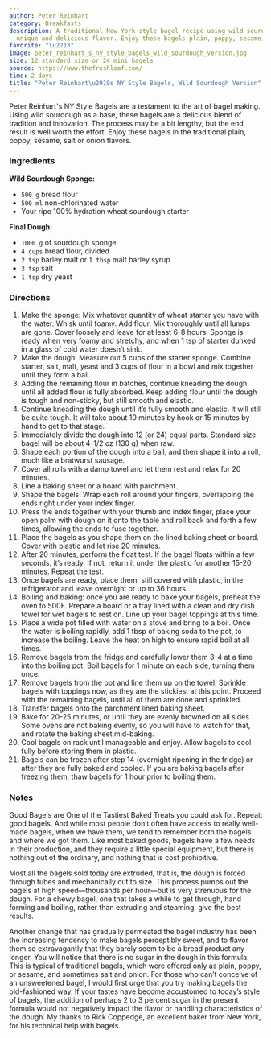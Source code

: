 ```yaml
---
author: Peter Reinhart
category: Breakfasts
description: A traditional New York style bagel recipe using wild sourdough for a
  unique and delicious flavor. Enjoy these bagels plain, poppy, sesame, salt or onion.
favorite: "\u2713"
image: peter_reinhart_s_ny_style_bagels_wild_sourdough_version.jpg
size: 12 standard size or 24 mini bagels
source: https://www.thefreshloaf.com/
time: 2 days
title: "Peter Reinhart\u2019s NY Style Bagels, Wild Sourdough Version"
---
```

Peter Reinhart's NY Style Bagels are a testament to the art of bagel making. Using wild sourdough as a base, these bagels are a delicious blend of tradition and innovation. The process may be a bit lengthy, but the end result is well worth the effort. Enjoy these bagels in the traditional plain, poppy, sesame, salt or onion flavors.

### Ingredients

**Wild Sourdough Sponge:**
* `500 g` bread flour
* `500 ml` non-chlorinated water
* Your ripe 100% hydration wheat sourdough starter

**Final Dough:**
* `1000 g` of sourdough sponge
* `4 cups` bread flour, divided
* `2 tsp` barley malt or `1 tbsp` malt barley syrup
* `3 tsp` salt
* `1 tsp` dry yeast

### Directions

1. Make the sponge: Mix whatever quantity of wheat starter you have with the water. Whisk until foamy. Add flour. Mix thoroughly until all lumps are gone. Cover loosely and leave for at least 6-8 hours. Sponge is ready when very foamy and stretchy, and when 1 tsp of starter dunked in a glass of cold water doesn’t sink.
2. Make the dough: Measure out 5 cups of the starter sponge. Combine starter, salt, malt, yeast and 3 cups of flour in a bowl and mix together until they form a ball.
3. Adding the remaining flour in batches, continue kneading the dough until all added flour is fully absorbed. Keep adding flour until the dough is tough and non-sticky, but still smooth and elastic.
4. Continue kneading the dough until it’s fully smooth and elastic. It will still be quite tough. It will take about 10 minutes by hook or 15 minutes by hand to get to that stage.
5. Immediately divide the dough into 12 (or 24) equal parts. Standard size bagel will be about 4-1/2 oz (130 g) when raw.
6. Shape each portion of the dough into a ball, and then shape it into a roll, much like a bratwurst sausage.
7. Cover all rolls with a damp towel and let them rest and relax for 20 minutes.
8. Line a baking sheet or a board with parchment.
9. Shape the bagels: Wrap each roll around your fingers, overlapping the ends right under your index finger.
10. Press the ends together with your thumb and index finger, place your open palm with dough on it onto the table and roll back and forth a few times, allowing the ends to fuse together.
11. Place the bagels as you shape them on the lined baking sheet or board. Cover with plastic and let rise 20 minutes.
12. After 20 minutes, perform the float test. If the bagel floats within a few seconds, it’s ready. If not, return it under the plastic for another 15-20 minutes. Repeat the test.
13. Once bagels are ready, place them, still covered with plastic, in the refrigerator and leave overnight or up to 36 hours.
14. Boiling and baking: once you are ready to bake your bagels, preheat the oven to 500F. Prepare a board or a tray lined with a clean and dry dish towel for wet bagels to rest on. Line up your bagel toppings at this time.
15. Place a wide pot filled with water on a stove and bring to a boil. Once the water is boiling rapidly, add 1 tbsp of baking soda to the pot, to increase the boiling. Leave the heat on high to ensure rapid boil at all times.
16. Remove bagels from the fridge and carefully lower them 3-4 at a time into the boiling pot. Boil bagels for 1 minute on each side, turning them once.
17. Remove bagels from the pot and line them up on the towel. Sprinkle bagels with toppings now, as they are the stickiest at this point. Proceed with the remaining bagels, until all of them are done and sprinkled.
18. Transfer bagels onto the parchment lined baking sheet.
19. Bake for 20-25 minutes, or until they are evenly browned on all sides. Some ovens are not baking evenly, so you will have to watch for that, and rotate the baking sheet mid-baking.
20. Cool bagels on rack until manageable and enjoy. Allow bagels to cool fully before storing them in plastic.
21. Bagels can be frozen after step 14 (overnight ripening in the fridge) or after they are fully baked and cooled. If you are baking bagels after freezing them, thaw bagels for 1 hour prior to boiling them.

### Notes

Good Bagels are One of the Tastiest Baked Treats you could ask for. Repeat: good bagels. And while most people don’t often have access to really well-made bagels, when we have them, we tend to remember both the bagels and where we got them. Like most baked goods, bagels have a few needs in their production, and they require a little special equipment, but there is nothing out of the ordinary, and nothing that is cost prohibitive.

Most all the bagels sold today are extruded, that is, the dough is forced through tubes and mechanically cut to size. This process pumps out the bagels at high speed—thousands per hour—but is very strenuous for the dough. For a chewy bagel, one that takes a while to get through, hand forming and boiling, rather than extruding and steaming, give the best results.

Another change that has gradually permeated the bagel industry has been the increasing tendency to make bagels perceptibly sweet, and to flavor them so extravagantly that they barely seem to be a bread product any longer. You will notice that there is no sugar in the dough in this formula. This is typical of traditional bagels, which were offered only as plain, poppy, or sesame, and sometimes salt and onion. For those who can’t conceive of an unsweetened bagel, I would first urge that you try making bagels the old-fashioned way. If your tastes have become accustomed to today’s style of bagels, the addition of perhaps 2 to 3 percent sugar in the present formula would not negatively impact the flavor or handling characteristics of the dough. My thanks to Rick Coppedge, an excellent baker from New York, for his technical help with bagels.